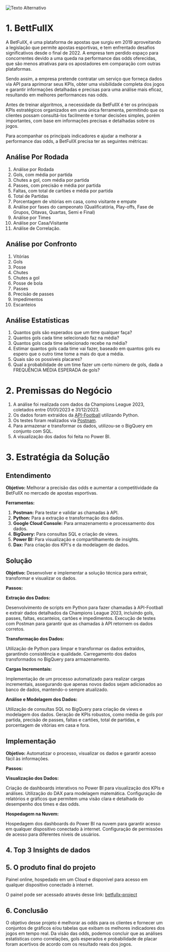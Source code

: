 ![Texto Alternativo](https://github.com/igorleonel/BettFullX-project/blob/main/tele_inicial.png)

# 1. BettFullX

A BetFullX, é uma plataforma de apostas que surgiu em 2019 aproveitando a legislação que permite apostas esportivas, e tem enfrentado desafios significativos desde o final de 2022. A empresa tem perdido espaço para concorrentes devido a uma queda na performance das odds oferecidas, que são menos atrativas para os apostadores em comparação com outras plataformas.

Sendo assim, a empresa pretende contratar um serviço que forneça dados via API para aprimorar seus KPIs, obter uma visibilidade completa dos jogos e garantir informações detalhadas e precisas para uma análise mais eficaz, resultando em melhores performances nas odds.

Antes de treinar algoritmos, a necessidade da BetFullX é ter os principais KPIs estratégicos organizados em uma única ferramenta, permitindo que os clientes possam consultá-los facilmente e tomar decisões simples, porém importantes, com base em informações precisas e detalhadas sobre os jogos.

Para acompanhar os principais indicadores e ajudar a melhorar a performance das odds, a BetFullX precisa ter as seguintes métricas:

## Análise Por Rodada

1. Análise por Rodada
2. Gols, com média por partida
3. Chutes a gol, com média por partida
4. Passes, com precisão e média por partida
5. Faltas, com total de cartões e média por partida
6. Total de Partidas
7. Porcentagem de vitórias em casa, como visitante e empate
8. Análise por fases do campeonato (Qualificatória, Play-offs, Fase de Grupos, Oitavas, Quartas, Semi e Final)
9. Análise por Times
10. Análise por Casa/Visitante
11. Análise de Correlação.

## Análise por Confronto

1. Vitórias
2. Gols
3. Posse
4. Chutes
5. Chutes a gol
6. Posse de bola
7. Passes
8. Precisão de passes
9. Impedimentos
10. Escanteios

## Análise Estatísticas

1. Quantos gols são esperados que um time qualquer faça?
2. Quantos gols cada time selecionado faz na média?
3. Quantos gols cada time selecionado recebe na média?
4. Estimar quantos gols cada time vai fazer, baseado em quantos gols eu espero que o outro time tome a mais do que a média.
5. Quais são os possíveis placares?
6. Qual a probabilidade de um time fazer um certo número de gols, dada a FREQUÊNCIA MÉDIA ESPERADA de gols?

# 2. Premissas do Negócio

1. A análise foi realizada com dados da Champions League 2023, coletados entre 01/01/2023 e 31/12/2023.
2. Os dados foram extraídos da [API-Football](https://www.api-football.com/documentation-v3#section/Introduction) utilizando Python.
3. Os testes foram realizados via [Postnam](https://www.postman.com/).
4. Para armazenar e transformar os dados, utilizou-se o BigQuery em conjunto com SQL.
5. A visualização dos dados foi feita no Power BI.

# 3. Estratégia da Solução

## Entendimento
**Objetivo:** Melhorar a precisão das odds e aumentar a competitividade da BetFullX no mercado de apostas esportivas.

**Ferramentas:**

1. **Postman:** Para testar e validar as chamadas à API.
2. **Python:** Para a extração e transformação dos dados.
3. **Google Cloud Console:** Para armazenamento e processamento dos dados.
4. **BigQuery:** Para consultas SQL e criação de views.
5. **Power BI:** Para visualização e compartilhamento de insights.
6. **Dax:** Para criação dos KPI's e da modelagem de dados.

## Solução
**Objetivo:** Desenvolver e implementar a solução técnica para extrair, transformar e visualizar os dados.

**Passos:**

**Extração dos Dados:**

Desenvolvimento de scripts em Python para fazer chamadas à API-Football e extrair dados detalhados da Champions League 2023, incluindo gols, passes, faltas, escanteios, cartões e impedimentos.
Execução de testes com Postman para garantir que as chamadas à API retornem os dados corretos.

**Transformação dos Dados:**

Utilização de Python para limpar e transformar os dados extraídos, garantindo consistência e qualidade.
Carregamento dos dados transformados no BigQuery para armazenamento.

**Cargas Incrementais:**

Implementação de um processo automatizado para realizar cargas incrementais, assegurando que apenas novos dados sejam adicionados ao banco de dados, mantendo-o sempre atualizado.

**Análise e Modelagem dos Dados:**

Utilização de consultas SQL no BigQuery para criação de views e modelagem dos dados.
Geração de KPIs robustos, como média de gols por partida, precisão de passes, faltas e cartões, total de partidas, e porcentagem de vitórias em casa e fora.

## Implementação
**Objetivo:** Automatizar o processo, visualizar os dados e garantir acesso fácil às informações.

**Passos:**

**Visualização dos Dados:**

Criação de dashboards interativos no Power BI para visualização dos KPIs e análises.
Utilização do DAX para modelagem matemática.
Configuração de relatórios e gráficos que permitem uma visão clara e detalhada do desempenho dos times e das odds.

**Hospedagem na Nuvem:**

Hospedagem dos dashboards do Power BI na nuvem para garantir acesso em qualquer dispositivo conectado à internet.
Configuração de permissões de acesso para diferentes níveis de usuários.

## 4. Top 3 Insights de dados



## 5. O produto final do projeto

Painel online, hospedado em um Cloud e disponível para acesso em qualquer dispositivo conectado à internet.

O painel pode ser acessado através desse link: [betfullx-project](https://app.powerbi.com/view?r=eyJrIjoiMTcwNTgxMjItYzA4Zi00NGJkLWE3NTEtYzAzZGQ2YjAxNWUzIiwidCI6IjllNjBmZjcxLTUzMDgtNGVlNS04MzYyLWJjZmRmYzM2Mzk4OSJ9)

## 6. Conclusão

O objetivo desse projeto é melhorar as odds para os clientes e fornecer um conjuntos de gráficos e/ou tabelas que exibam os melhores indicadores dos jogos em tempo real. Da visão das odds, podemos concluir que as análises estatísticas como correlações, gols esperados e  probabilidade de placar foram acertivos de acordo com os resultado reais dos jogos.
